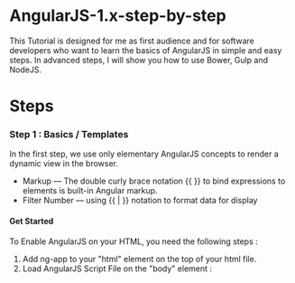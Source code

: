 # AngularJS-1.x-step-by-step
This Tutorial is designed for me as first audience and for software developers who want to learn the basics of AngularJS in simple and easy steps. In advanced steps, I will show you how to use Bower, Gulp and NodeJS.

# Steps

### Step 1 : Basics / Templates

In the first step, we use only elementary AngularJS concepts to render a dynamic view in the browser.
* Markup — The double curly brace notation {{ }} to bind expressions to elements is built-in Angular markup.
* Filter Number — using {{ | }} notation to format data for display

#### Get Started

To Enable AngularJS on your HTML, you need the following steps :

1.  Add ng-app to your "html" element on the top of your html file.
2.  Load AngularJS Script File on the "body" element : <script></script>





